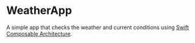 # WeatherApp

A simple app that checks the weather and current conditions using [Swift Composable Architecture](https://github.com/pointfreeco/swift-composable-architecture).
